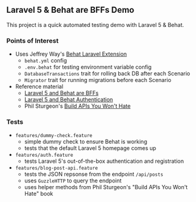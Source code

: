 Laravel 5 & Behat are BFFs Demo
-------------------------------

This project is a quick automated testing demo with Laravel 5 & Behat.

### Points of Interest

- Uses Jeffrey Way's [Behat Laravel Extension](https://github.com/laracasts/Behat-Laravel-Extension)
    - ```behat.yml``` config
    - ```.env.behat``` for testing environment variable config
    - ```DatabaseTransactions``` trait for rolling back DB after each Scenario
    - ```Migrator``` trait for running migrations before each Scenario
- Reference material 
    - [Laravel 5 and Behat are BFFs](https://laracasts.com/lessons/laravel-5-and-behat-bffs)
    - [Laravel 5 and Behat Authentication](https://laracasts.com/lessons/laravel-5-and-behat-driving-authentication)
    - Phil Sturgeon's [Build APIs You Won't Hate](https://github.com/philsturgeon/build-apis-you-wont-hate)

### Tests

- ```features/dummy-check.feature```
    - simple dummy check to ensure Behat is working
    - tests that the default Laravel 5 homepage comes up
- ```features/auth.feature```
    - tests Laravel 5's out-of-the-box authentication and registration
- ```features/blog-post-api.feature```
    - tests the JSON repsonse from the endpoint ```/api/posts```
    - uses ```GuzzleHTTP``` to query the endpoint
    - uses helper methods from Phil Sturgeon's "Build APIs You Won't Hate" book
